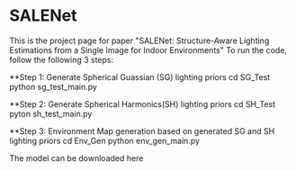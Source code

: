 # SALENet
This is the project page for paper "SALENet: Structure-Aware Lighting Estimations from a Single Image for Indoor Environments"
To run the code, follow the following 3 steps:

**Step 1: Generate Spherical Guassian (SG) lighting priors
cd SG_Test
python sg_test_main.py

**Step 2: Generate Spherical Harmonics(SH) lighting priors
cd SH_Test
pyton sh_test_main.py

**Step 3: Environment Map generation based on generated SG and SH lighting priors
cd Env_Gen
python env_gen_main.py

The model can be downloaded here 
